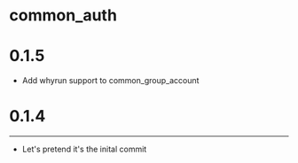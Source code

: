 common_auth
======
# 0.1.5
* Add whyrun support to common_group_account

# 0.1.4
----------------
* Let's pretend it's the inital commit
